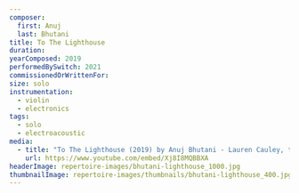 ```yaml
---
composer:
  first: Anuj
  last: Bhutani
title: To The Lighthouse
duration:
yearComposed: 2019
performedBySwitch: 2021
commissionedOrWrittenFor:
size: solo
instrumentation:
  - violin
  - electronics
tags:
  - solo
  - electroacoustic
media:
  - title: "To The Lighthouse (2019) by Anuj Bhutani - Lauren Cauley, the [Switch~ Ensemble]"
    url: https://www.youtube.com/embed/Xj8I8MQBBXA
headerImage: repertoire-images/bhutani-lighthouse_1000.jpg
thumbnailImage: repertoire-images/thumbnails/bhutani-lighthouse_400.jpg
---
```

